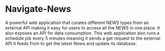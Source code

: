 # Navigate-News
A  powerful web application that curates different NEWS types from an external API making it easy for users to access all the NEWS in one place.  It also exposes an API  for data consumption. This web application also runs a schedule job every  5 minutes meaning it sends a get request to the external API it feeds from to get the latest News and update its database.
